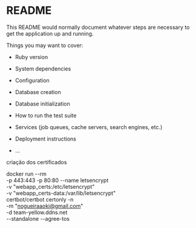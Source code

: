# README

This README would normally document whatever steps are necessary to get the
application up and running.

Things you may want to cover:

* Ruby version

* System dependencies

* Configuration

* Database creation

* Database initialization

* How to run the test suite

* Services (job queues, cache servers, search engines, etc.)

* Deployment instructions

* ...

criação dos certificados

docker run --rm \
  -p 443:443 -p 80:80 --name letsencrypt \
  -v "webapp_certs:/etc/letsencrypt" \
  -v "webapp_certs-data:/var/lib/letsencrypt" \
  certbot/certbot certonly -n \
  -m "nogueiraaoki@gmail.com" \
  -d team-yellow.ddns.net \
  --standalone --agree-tos
  
